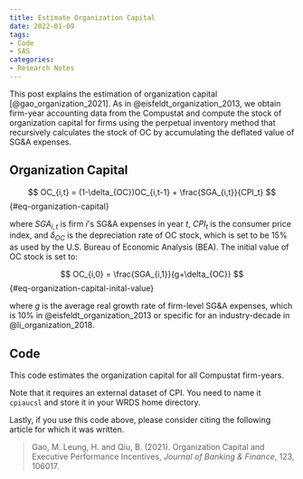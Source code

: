 ```yaml
---
title: Estimate Organization Capital
date: 2022-01-09
tags:
- Code
- SAS
categories:
- Research Notes
---
```


This post explains the estimation of organization capital [@gao_organization_2021]. As in @eisfeldt_organization_2013, we obtain firm-year accounting data from the Compustat and compute the stock of organization capital for firms using the perpetual inventory method that recursively calculates the stock of OC by accumulating the deflated value of SG&A expenses.

<!-- more -->

## Organization Capital

$$
OC_{i,t} = (1-\delta_{OC})OC_{i,t-1} + \frac{SGA_{i,t}}{CPI_t}
$$ {#eq-organization-capital}

where $SGA_{i,t}$ is firm $i$'s SG&A expenses in year $t$, $CPI_t$ is the consumer price index, and $\delta_{OC}$ is the depreciation rate of OC stock, which is set to be 15% as used by the U.S. Bureau of Economic Analysis (BEA). The initial value of OC stock is set to:

$$
OC_{i,0} = \frac{SGA_{i,1}}{g+\delta_{OC}}
$$ {#eq-organization-capital-inital-value}

where $g$ is the average real growth rate of firm-level SG&A expenses, which is 10% in @eisfeldt_organization_2013 or specific for an industry-decade in @li_organization_2018.

## Code

This code estimates the organization capital for all Compustat firm-years.

Note that it requires an external dataset of CPI. You need to name it `cpiaucsl` and store it in your WRDS home directory.

<script src="https://gist.github.com/mgao6767/3ad7c19f1dc621e4d22a49c383249d3b.js"></script>

Lastly, if you use this code above, please consider citing the following article for which it was written.

> Gao, M. Leung, H. and Qiu, B. (2021). Organization Capital and Executive Performance Incentives, *Journal of Banking & Finance*, 123, 106017.
